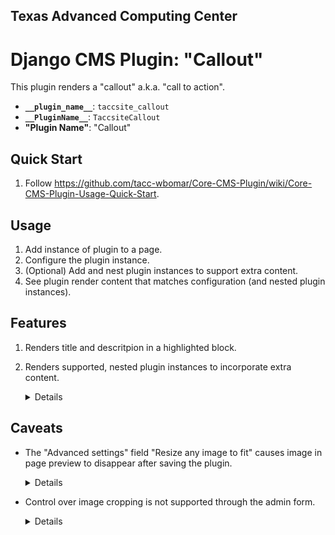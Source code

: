 ## Texas Advanced Computing Center
# Django CMS Plugin: "Callout"

This plugin renders a "callout" a.k.a. "call to action".

- __`__plugin_name__`__: `taccsite_callout`
- __`__PluginName__`__: `TaccsiteCallout`
- __"Plugin Name"__: "Callout"

## Quick Start

1. Follow https://github.com/tacc-wbomar/Core-CMS-Plugin/wiki/Core-CMS-Plugin-Usage-Quick-Start.

## Usage

1. Add instance of plugin to a page.
1. Configure the plugin instance.
1. (Optional) Add and nest plugin instances to support extra content.
1. See plugin render content that matches configuration (and nested plugin instances).

## Features

1. Renders title and descritpion in a highlighted block.
1. Renders supported, nested plugin instances to incorporate extra content.
    <details>

    | content | supported by |
    | :- | :- |
    | image | [`djangocms-picture`][dcms-picture] |

    </details>

[dcms-picture]: https://github.com/django-cms/djangocms-picture

## Caveats

- The "Advanced settings" field "Resize any image to fit" causes image in page preview to disappear after saving the plugin.
    <details>

    _This is because of a JavaScript race condition. Using a server-side solution would eliminate this caveat. See [TACC/Core-CMS#327](https://github.com/TACC/Core-CMS/issues/327)._

    _The issue is called out in the admin form using user-oriented language._

    </details>
- Control over image cropping is not supported through the admin form.
    <details>

    _Cropping options could be implemented via CSS or a feature of https://github.com/django-cms/django-filer. For details, see [TACC/Core-CMS#329](https://github.com/TACC/Core-CMS/issues/329)._

    </details>
